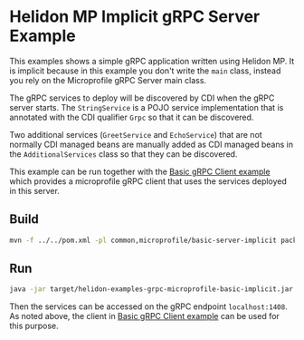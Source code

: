 
# Helidon MP Implicit gRPC Server Example

This examples shows a simple gRPC application written using Helidon MP.
It is implicit because in this example you don't write the
`main` class, instead you rely on the Microprofile gRPC Server main class.

The gRPC services to deploy will be discovered by CDI when the gRPC server starts.
The `StringService` is a POJO service implementation that is annotated with the
CDI qualifier `Grpc` so that it can be discovered.

Two additional services (`GreetService` and `EchoService`) that are not normally CDI
managed beans are manually added as CDI managed beans in the `AdditionalServices` class
so that they can be discovered.
  
This example can be run together with the [Basic gRPC Client example](../basic-client/README.md) 
which provides a microprofile gRPC client that uses the services deployed in this server.

## Build

```bash
mvn -f ../../pom.xml -pl common,microprofile/basic-server-implicit package
```

## Run

```bash
java -jar target/helidon-examples-grpc-microprofile-basic-implicit.jar
```

Then the services can be accessed on the gRPC endpoint `localhost:1408`. As noted above, the client in
[Basic gRPC Client example](../basic-client/README.md) can be used for this purpose.
